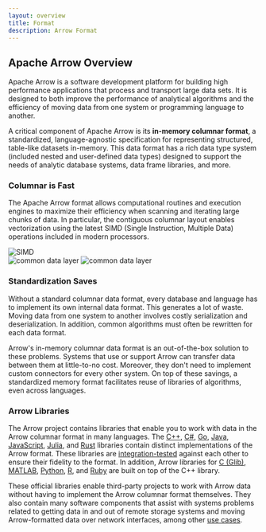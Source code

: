```yaml
---
layout: overview
title: Format
description: Arrow Format
---
```

<!--
{% comment %}
Licensed to the Apache Software Foundation (ASF) under one or more
contributor license agreements.  See the NOTICE file distributed with
this work for additional information regarding copyright ownership.
The ASF licenses this file to you under the Apache License, Version 2.0
(the "License"); you may not use this file except in compliance with
the License.  You may obtain a copy of the License at

http://www.apache.org/licenses/LICENSE-2.0

Unless required by applicable law or agreed to in writing, software
distributed under the License is distributed on an "AS IS" BASIS,
WITHOUT WARRANTIES OR CONDITIONS OF ANY KIND, either express or implied.
See the License for the specific language governing permissions and
limitations under the License.
{% endcomment %}
-->

## Apache Arrow Overview

Apache Arrow is a software development platform for building high performance
applications that process and transport large data sets. It is designed to both
improve the performance of analytical algorithms and the efficiency of moving
data from one system or programming language to another.

A critical component of Apache Arrow is its **in-memory columnar format**, a
standardized, language-agnostic specification for representing structured,
table-like datasets in-memory. This data format has a rich data type system
(included nested and user-defined data types) designed to support the needs of
analytic database systems, data frame libraries, and more.

<div class="row mt-4">
  <div class="col-md-6">
    <h3>Columnar is Fast</h3>
    <p>
      The Apache Arrow format allows computational routines and execution
      engines to maximize their efficiency when scanning and iterating large
      chunks of data.  In particular, the contiguous columnar layout enables
      vectorization using the latest SIMD (Single Instruction, Multiple Data)
      operations included in modern processors.
    </p>
  </div>
  <div class="col-md-6">
    <img src="{{ site.baseurl }}/img/simd.png" alt="SIMD" class="img-fluid mx-auto" />
  </div>
</div>

<div class="row mt-4">
  <div class="col-md-6">
    <img src="{{ site.baseurl }}/img/copy.png" alt="common data layer" class="img-fluid mx-auto" />
    <img src="{{ site.baseurl }}/img/shared.png" alt="common data layer" class="img-fluid mx-auto" />
  </div>
  <div class="col-md-6">
    <h3>Standardization Saves</h3>
    <p>
      Without a standard columnar data format, every database and language has
      to implement its own internal data format. This generates a lot of
      waste. Moving data from one system to another involves costly
      serialization and deserialization.  In addition, common algorithms must
      often be rewritten for each data format.
    </p>
    <p>
      Arrow's in-memory columnar data format is an out-of-the-box solution to
      these problems. Systems that use or support Arrow can transfer data
      between them at little-to-no cost. Moreover, they don't need to implement
      custom connectors for every other system. On top of these savings, a
      standardized memory format facilitates reuse of libraries of algorithms,
      even across languages.
    </p>
  </div>
</div>

<div class="row mt-4">
  <div class="col-md-12">
    <h3>Arrow Libraries</h3>
    <p>
      The Arrow project contains libraries that enable you to work with data in the Arrow columnar format in many languages. The <a href="{{ site.baseurl }}/docs/cpp/">C++</a>, <a href="https://github.com/apache/arrow/blob/master/csharp/README.md">C#</a>, <a href="https://godoc.org/github.com/apache/arrow/go/arrow">Go</a>, <a href="{{ site.baseurl }}/docs/java/">Java</a>, <a href="{{ site.baseurl }}/docs/js/">JavaScript</a>, <a href="https://arrow.juliadata.org/stable/">Julia</a>, and <a href="https://docs.rs/crate/arrow/">Rust</a> libraries
      contain distinct implementations of the Arrow format. These libraries are <a href="{{ site.baseurl }}/docs/status.html">integration-tested</a> against each other to ensure their fidelity to the format. In addition, Arrow libraries for <a href="{{ site.baseurl }}/docs/c_glib/">C (Glib)</a>, <a href="https://github.com/apache/arrow/blob/master/matlab/README.md">MATLAB</a>, <a href="{{ site.baseurl }}/docs/python/">Python</a>, <a href="{{ site.baseurl }}/docs/r/">R</a>, and <a href="https://github.com/apache/arrow/blob/master/ruby/README.md">Ruby</a> are built on top of the C++ library.
    </p>
    <p>
      These official libraries enable third-party projects to work with Arrow
      data without having to implement the Arrow columnar format
      themselves. They also contain many software components that assist with
      systems problems related to getting data in and out of remote storage
      systems and moving Arrow-formatted data over network interfaces, among
      other <a href="{{ site.baseurl }}/use_cases/">use cases</a>.
    </p>
  </div>
</div>
